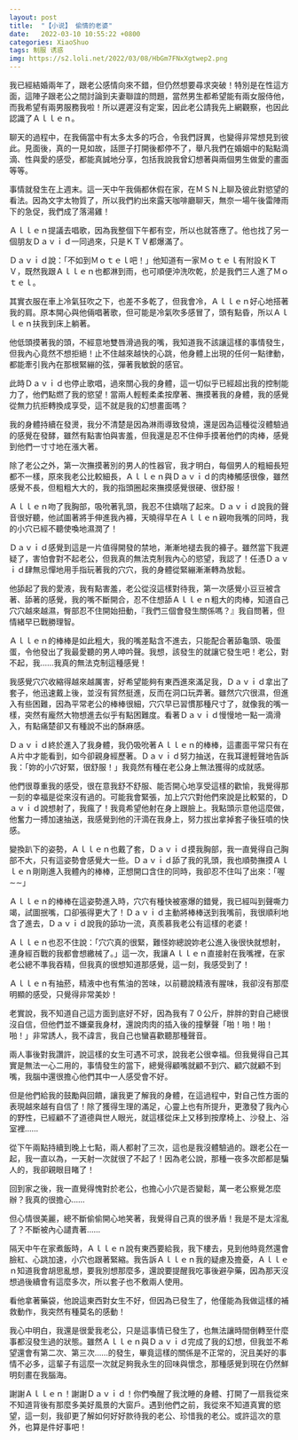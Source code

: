 ```yaml
---
layout: post
title:  "【小说】 偷情的老婆"
date:   2022-03-10 10:55:22 +0800
categories: XiaoShuo
tags: 制服 诱惑
img: https://s2.loli.net/2022/03/08/HbGm7FNxXgtwep2.png
---
```

我已經結婚兩年了，跟老公感情向來不錯，但仍然想要尋求突破！特別是在性這方面，這陣子跟老公之間討論到夫妻聯誼的問題，當然男生都希望能有兩女服侍他，而我希望有兩男服務我啦！所以遲遲沒有定案，因此老公請我先上網觀察，也因此認識了Ａｌｌｅｎ。

聊天的過程中，在我倆當中有太多太多的巧合，令我們訝異，也變得非常想見到彼此。見面後，真的一見如故，話匣子打開後都停不了，舉凡我們在婚姻中的點點滴滴、性與愛的感受，都能真誠地分享，包括我說我曾幻想著與兩個男生做愛的畫面等等。

事情就發生在上週末。這一天中午我倆都休假在家，在ＭＳＮ上聊及彼此對慾望的看法。因為文字太物質了，所以我們約出來露天咖啡廳聊天，無奈一場午後雷陣雨下的急促，我們成了落湯雞！

Ａｌｌｅｎ提議去唱歌，因為我整個下午都有空，所以也就答應了。他也找了另一個朋友Ｄａｖｉｄ一同過來，只是ＫＴＶ都爆滿了。

Ｄａｖｉｄ說：「不如到Ｍｏｔｅｌ吧！」他知道有一家Ｍｏｔｅｌ有附設ＫＴＶ，既然我跟Ａｌｌｅｎ也都淋到雨，也可順便沖洗吹乾，於是我們三人進了Ｍｏｔｅｌ。

其實衣服在車上冷氣狂吹之下，也差不多乾了，但我會冷，Ａｌｌｅｎ好心地搭著我的肩。原本開心與他倆唱著歌，但可能是冷氣吹多感冒了，頭有點昏，所以Ａｌｌｅｎ扶我到床上躺著。

他低頭摸著我的頭，不經意地雙唇滑過我的嘴，我知道我不該讓這樣的事情發生，但我內心竟然不想拒絕！止不住越來越快的心跳，他身體上出現的任何一點律動，都能牽引我內在那根緊繃的弦，彈著我敏銳的感官。

此時Ｄａｖｉｄ也停止歌唱，過來關心我的身體，這一切似乎已經超出我的控制能力了，他們點燃了我的慾望！當兩人輕輕柔柔按摩著、撫摸著我的身體，我的感覺從無力抗拒轉換成享受，這不就是我的幻想畫面嗎？

我的身體持續在發燙，我分不清楚是因為淋雨導致發燒，還是因為這種從沒體驗過的感覺在發酵，雖然有點害怕與害羞，但我還是忍不住伸手摸著他們的肉棒，感覺到他們一寸寸地在漲大著。

除了老公之外，第一次撫摸著別的男人的性器官，我才明白，每個男人的粗細長短都不一樣，原來我老公比較細長，Ａｌｌｅｎ與Ｄａｖｉｄ的肉棒觸感很像，雖然感覺不長，但粗粗大大的，我的指頭圈起來撫摸感覺很硬、很舒服！

Ａｌｌｅｎ吻了我胸部，吸吮著乳頭，我忍不住嬌喘了起來。Ｄａｖｉｄ說我的聲音很好聽，他試圖著將手伸進我內褲，天曉得早在Ａｌｌｅｎ親吻我嘴的同時，我的小穴已經不聽使喚地濕潤了！

Ｄａｖｉｄ感覺到這是一片值得開發的禁地，漸漸地褪去我的褲子。雖然當下我遲疑了，害怕會對不起老公，但我真的無法克制我內心的慾望，我認了！任憑Ｄａｖｉｄ肆無忌憚地用手指玩著我的穴穴，我的身體從緊繃漸漸轉為放鬆。

他舔起了我的愛液，我有點害羞，老公從沒這樣對待我，第一次感覺小豆豆被含著、舔著的感覺，我的嘴不斷開合，忍不住想舔Ａｌｌｅｎ粗大的肉棒，知道自己穴穴越來越濕，臀部忍不住開始扭動，『我們三個會發生關係嗎？』我自問著，但情緒早已戰勝理智。

Ａｌｌｅｎ的棒棒是如此粗大，我的嘴差點含不進去，只能配合著舔龜頭、吸蛋蛋，令他發出了我最愛聽的男人呻吟聲。我想，該發生的就讓它發生吧！老公，對不起，我……我真的無法克制這種感覺！

我感覺穴穴收縮得越來越厲害，好希望能夠有東西進來滿足我，Ｄａｖｉｄ拿出了套子，他迅速戴上後，並沒有貿然挺進，反而在洞口玩弄著。雖然穴穴很濕，但進入有些困難，因為平常老公的棒棒很細，穴穴早已習慣那種尺寸了，就像我的嘴一樣，突然有龐然大物想進去似乎有點困難度。看著Ｄａｖｉｄ慢慢地一點一滴滑入，有點痛楚卻又有種說不出的酥麻感。

Ｄａｖｉｄ終於進入了我身體，我仍吸吮著Ａｌｌｅｎ的棒棒，這畫面平常只有在Ａ片中才能看到，如今卻親身經歷著。Ｄａｖｉｄ努力抽送，在我耳邊輕聲地告訴我：「妳的小穴好緊，很舒服！」我竟然有種在老公身上無法獲得的成就感。

他們很尊重我的感受，很在意我舒不舒服、能否開心地享受這樣的歡愉，我覺得那一刻的幸福是從來沒有過的。可能我會緊張，加上穴穴對他們來說是比較緊的，Ｄａｖｉｄ說想射了，我瘋了！我竟希望他射在身上跟臉上。我點頭示意他這麼做，他奮力一搏加速抽送，我感覺到他的汗滴在我身上，努力拔出拿掉套子後狂噴的快感。

變換趴下的姿勢，Ａｌｌｅｎ也戴了套，Ｄａｖｉｄ摸我胸部，我一直覺得自己胸部不大，只有這姿勢會感覺大一些。Ｄａｖｉｄ舔了我的乳頭，我也順勢撫摸Ａｌｌｅｎ剛剛進入我體內的棒棒，正想開口含住的同時，我卻忍不住叫了出來：「喔∼∼」

Ａｌｌｅｎ的棒棒在這姿勢進入時，穴穴有種快被塞爆的錯覺，我已經叫到聲嘶力竭，試圖抿嘴，口卻張得更大了！Ｄａｖｉｄ主動將棒棒送到我嘴前，我很順利地含了進去，Ｄａｖｉｄ說我的舔功一流，真羨慕我老公有這樣的老婆！

Ａｌｌｅｎ也忍不住說：「穴穴真的很緊，難怪妳總說妳老公進入後很快就想射，連身經百戰的我都會想繳械了。」這一次，我讓Ａｌｌｅｎ直接射在我嘴裡，在家老公總不準我吞精，但我真的很想知道那感覺，這一刻，我感受到了！

Ａｌｌｅｎ有抽菸，精液中也有焦油的苦味，以前聽說精液有腥味，我卻沒有那麼明顯的感受，只覺得非常美妙！

老實說，我不知道自己這方面到底好不好，因為我有７０公斤，胖胖的對自己總很沒自信，但他們並不嫌棄我身材，還說肉肉的插入後的撞擊聲「啪！啪！啪！啪！」非常誘人，我不諱言，我自己也蠻喜歡聽那種聲音。

兩人事後對我讚許，說這樣的女生可遇不可求，說我老公很幸福。但我覺得自己其實是無法一心二用的，事情發生的當下，總覺得顧嘴就顧不到穴、顧穴就顧不到嘴，我腦中還很擔心他們其中一人感受會不好。

但是他們給我的鼓勵與回饋，讓我更了解我的身體，在這過程中，對自己性方面的表現越來越有自信了！除了獲得生理的滿足，心靈上也有所提升，更激發了我內心的野性，已經顧不了道德與世人眼光，就這樣從床上又移到按摩椅上、沙發上、浴室裡……

從下午兩點持續到晚上七點，兩人都射了三次，這也是我沒體驗過的。跟老公在一起，我一直以為，一天射一次就很了不起了！因為老公說，那種一夜多次郎都是騙人的，我卻親眼目睹了！

回到家之後，我一直覺得愧對於老公，也擔心小穴是否變鬆，萬一老公察覺怎麼辦？我真的很擔心……

但心情很美麗，總不斷偷偷開心地笑著，我覺得自己真的很矛盾！我是不是太淫亂了？不斷被內心譴責著……

隔天中午在家煮飯時，Ａｌｌｅｎ說有東西要給我，我下樓去，見到他時竟然還會臉紅、心跳加速，小穴也跟著緊縮。我告訴Ａｌｌｅｎ我的疑慮及擔憂，Ａｌｌｅｎ知道我會胡思亂想，要我別想那麼多，還說要提醒我吃事後避孕藥，因為那天沒想過後續會有這麼多次，所以套子也不敷兩人使用。

看他拿著藥袋，他說這東西對女生不好，但因為已發生了，他僅能為我做這樣的補救動作，我突然有種莫名的感動！

我心中明白，我還是很愛我老公，只是這事情已發生了，也無法讓時間倒轉至什麼事都沒發生過的狀態。雖然Ａｌｌｅｎ與Ｄａｖｉｄ完成了我的幻想，但我並不希望還會有第二次、第三次……的發生，畢竟這樣的關係是不正常的，況且美好的事情不必多，這輩子有這麼一次就足夠我永生的回味與懷念，那種感覺到現在仍然鮮明刻畫在我腦海。

謝謝Ａｌｌｅｎ！謝謝Ｄａｖｉｄ！你們喚醒了我沈睡的身體、打開了一扇我從來不知道背後有那麼多美好風景的大窗戶。遇到他們之前，我從來不知道真實的慾望，這一刻，我卻更了解如何好好款待我的老公、珍惜我的老公。或許這次的意外，也算是件好事吧！